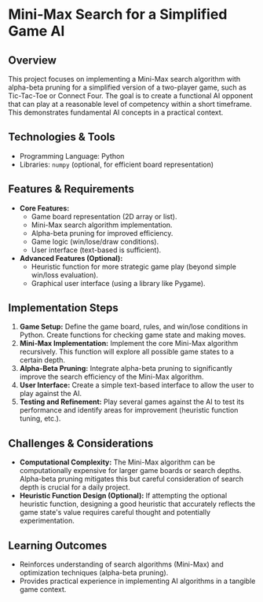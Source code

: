 # Mini-Max Search for a Simplified Game AI

## Overview
This project focuses on implementing a Mini-Max search algorithm with alpha-beta pruning for a simplified version of a two-player game, such as Tic-Tac-Toe or Connect Four.  The goal is to create a functional AI opponent that can play at a reasonable level of competency within a short timeframe. This demonstrates fundamental AI concepts in a practical context.

## Technologies & Tools
- Programming Language: Python
- Libraries:  `numpy` (optional, for efficient board representation)

## Features & Requirements
- **Core Features:**
    - Game board representation (2D array or list).
    - Mini-Max search algorithm implementation.
    - Alpha-beta pruning for improved efficiency.
    - Game logic (win/lose/draw conditions).
    - User interface (text-based is sufficient).
- **Advanced Features (Optional):**
    - Heuristic function for more strategic game play (beyond simple win/loss evaluation).
    - Graphical user interface (using a library like Pygame).


## Implementation Steps
1. **Game Setup:** Define the game board, rules, and win/lose conditions in Python. Create functions for checking game state and making moves.
2. **Mini-Max Implementation:** Implement the core Mini-Max algorithm recursively.  This function will explore all possible game states to a certain depth.
3. **Alpha-Beta Pruning:** Integrate alpha-beta pruning to significantly improve the search efficiency of the Mini-Max algorithm.
4. **User Interface:**  Create a simple text-based interface to allow the user to play against the AI.
5. **Testing and Refinement:** Play several games against the AI to test its performance and identify areas for improvement (heuristic function tuning, etc.).

## Challenges & Considerations
- **Computational Complexity:**  The Mini-Max algorithm can be computationally expensive for larger game boards or search depths.  Alpha-beta pruning mitigates this but careful consideration of search depth is crucial for a daily project.
- **Heuristic Function Design (Optional):**  If attempting the optional heuristic function, designing a good heuristic that accurately reflects the game state's value requires careful thought and potentially experimentation.


## Learning Outcomes
- Reinforces understanding of search algorithms (Mini-Max) and optimization techniques (alpha-beta pruning).
- Provides practical experience in implementing AI algorithms in a tangible game context.

